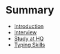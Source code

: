 # Summary

* [Introduction](README.md)
* [Interview](interview.md)
* [Study at HQ](study_at_hq.md)
* [Typing Skills](typing_skills.md)

